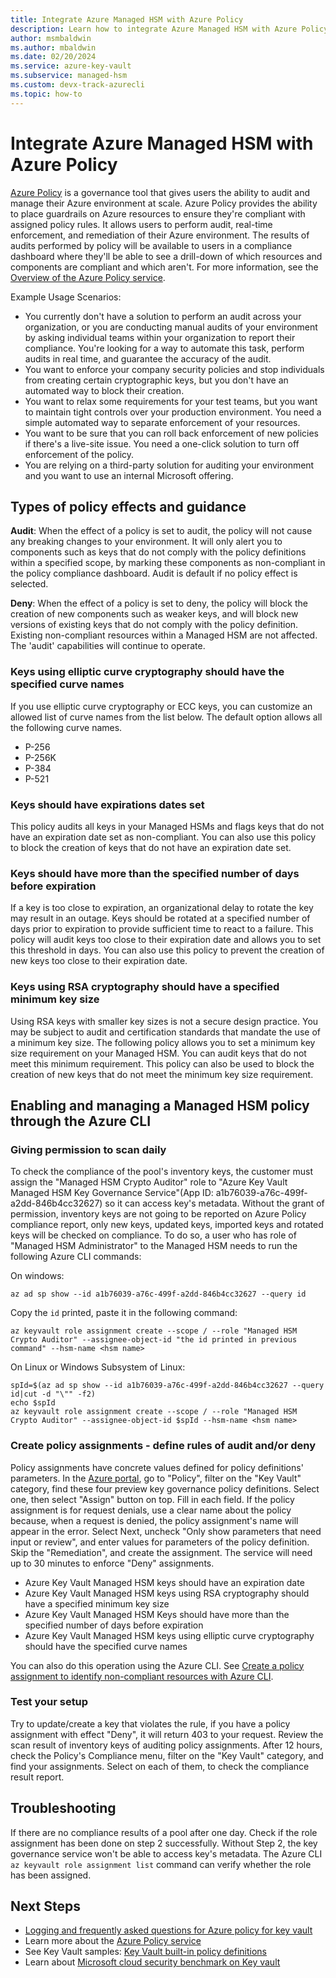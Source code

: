 ```yaml
---
title: Integrate Azure Managed HSM with Azure Policy
description: Learn how to integrate Azure Managed HSM with Azure Policy
author: msmbaldwin
ms.author: mbaldwin
ms.date: 02/20/2024
ms.service: azure-key-vault
ms.subservice: managed-hsm
ms.custom: devx-track-azurecli
ms.topic: how-to
---
```


# Integrate Azure Managed HSM with Azure Policy

[Azure Policy](../../governance/policy/index.yml) is a governance tool that gives users the ability to audit and manage their Azure environment at scale. Azure Policy provides the ability to place guardrails on Azure resources to ensure they're compliant with assigned policy rules. It allows users to perform audit, real-time enforcement, and remediation of their Azure environment. The results of audits performed by policy will be available to users in a compliance dashboard where they'll be able to see a drill-down of which resources and components are compliant and which aren't.  For more information, see the [Overview of the Azure Policy service](../../governance/policy/overview.md).

Example Usage Scenarios:

- You currently don't have a solution to perform an audit across your organization, or you are conducting manual audits of your environment by asking individual teams within your organization to report their compliance. You're looking for a way to automate this task, perform audits in real time, and guarantee the accuracy of the audit.
- You want to enforce your company security policies and stop individuals from creating certain cryptographic keys, but you don't have an automated way to block their creation.
- You want to relax some requirements for your test teams, but you want to maintain tight controls over your production environment. You need a simple automated way to separate enforcement of your resources.
- You want to be sure that you can roll back enforcement of new policies if there's a live-site issue. You need a one-click solution to turn off enforcement of the policy.
- You are relying on a third-party solution for auditing your environment and you want to use an internal Microsoft offering.

## Types of policy effects and guidance

**Audit**: When the effect of a policy is set to audit, the policy will not cause any breaking changes to your environment. It will only alert you to components such as keys that do not comply with the policy definitions within a specified scope, by marking these components as non-compliant in the policy compliance dashboard. Audit is default if no policy effect is selected.

**Deny**: When the effect of a policy is set to deny, the policy will block the creation of new components such as weaker keys, and will block new versions of existing keys that do not comply with the policy definition. Existing non-compliant resources within a Managed HSM are not affected. The 'audit' capabilities will continue to operate.

### Keys using elliptic curve cryptography should have the specified curve names 

If you use elliptic curve cryptography or ECC keys, you can customize an allowed list of curve names from the list below. The default option allows all the following curve names.

- P-256
- P-256K
- P-384
- P-521

### Keys should have expirations dates set

This policy audits all keys in your Managed HSMs and flags keys that do not have an expiration date set as non-compliant. You can also use this policy to block the creation of keys that do not have an expiration date set.

### Keys should have more than the specified number of days before expiration

If a key is too close to expiration, an organizational delay to rotate the key may result in an outage. Keys should be rotated at a specified number of days prior to expiration to provide sufficient time to react to a failure. This policy will audit keys too close to their expiration date and allows you to set this threshold in days. You can also use this policy to prevent the creation of new keys too close to their expiration date.

### Keys using RSA cryptography should have a specified minimum key size

Using RSA keys with smaller key sizes is not a secure design practice. You may be subject to audit and certification standards that mandate the use of a minimum key size. The following policy allows you to set a minimum key size requirement on your Managed HSM. You can audit keys that do not meet this minimum requirement. This policy can also be used to block the creation of new keys that do not meet the minimum key size requirement.

## Enabling and managing a Managed HSM policy through the Azure CLI

### Giving permission to scan daily

To check the compliance of the pool's inventory keys, the customer must assign the "Managed HSM Crypto Auditor" role to "Azure Key Vault Managed HSM Key Governance Service"(App ID: a1b76039-a76c-499f-a2dd-846b4cc32627) so it can access key's metadata. Without the grant of permission, inventory keys are not going to be reported on Azure Policy compliance report, only new keys, updated keys, imported keys and rotated keys will be checked on compliance. To do so, a user who has role of "Managed HSM Administrator" to the Managed HSM needs to run the following Azure CLI commands:

On windows:

```azurecli-interactive
az ad sp show --id a1b76039-a76c-499f-a2dd-846b4cc32627 --query id
```

Copy the `id` printed, paste it in the following command:

```azurecli-interactive
az keyvault role assignment create --scope / --role "Managed HSM Crypto Auditor" --assignee-object-id "the id printed in previous command" --hsm-name <hsm name>
```

On Linux or Windows Subsystem of Linux:

```azurecli-interactive
spId=$(az ad sp show --id a1b76039-a76c-499f-a2dd-846b4cc32627 --query id|cut -d "\"" -f2)
echo $spId
az keyvault role assignment create --scope / --role "Managed HSM Crypto Auditor" --assignee-object-id $spId --hsm-name <hsm name>
```

### Create policy assignments - define rules of audit and/or deny

Policy assignments have concrete values defined for policy definitions' parameters. In the [Azure portal](https://portal.azure.com/?Microsoft_Azure_ManagedHSM_assettypeoptions=%7B%22ManagedHSM%22:%7B%22options%22:%22%22%7D%7D&Microsoft_Azure_ManagedHSM=true&feature.canmodifyextensions=true}), go to "Policy", filter on the "Key Vault" category, find these four preview key governance policy definitions. Select one, then select "Assign" button on top. Fill in each field. If the policy assignment is for request denials, use a clear name about the policy because, when a request is denied, the policy assignment's name will appear in the error. Select Next, uncheck "Only show parameters that need input or review", and enter values for parameters of the policy definition. Skip the "Remediation", and create the assignment. The service will need up to 30 minutes to enforce "Deny" assignments.

- Azure Key Vault Managed HSM keys should have an expiration date
- Azure Key Vault Managed HSM keys using RSA cryptography should have a specified minimum key size
- Azure Key Vault Managed HSM Keys should have more than the specified number of days before expiration
- Azure Key Vault Managed HSM keys using elliptic curve cryptography should have the specified curve names

You can also do this operation using the Azure CLI. See [Create a policy assignment to identify non-compliant resources with Azure CLI](../../governance/policy/assign-policy-azurecli.md).

### Test your setup

Try to update/create a key that violates the rule, if you have a policy assignment with effect "Deny", it will return 403 to your request.
Review the scan result of inventory keys of auditing policy assignments. After 12 hours, check the Policy's Compliance menu, filter on the "Key Vault" category, and find your assignments. Select on each of them, to check the compliance result report.

## Troubleshooting
  
If there are no compliance results of a pool after one day. Check if the role assignment has been done on step 2 successfully. Without Step 2, the key governance service won't be able to access key's metadata. The Azure CLI `az keyvault role assignment list` command can verify whether the role has been assigned.

## Next Steps

- [Logging and frequently asked questions for Azure policy for key vault](../general/troubleshoot-azure-policy-for-key-vault.md)
- Learn more about the [Azure Policy service](../../governance/policy/overview.md)
- See Key Vault samples: [Key Vault built-in policy definitions](../../governance/policy/samples/built-in-policies.md#key-vault)
- Learn about [Microsoft cloud security benchmark on Key vault](/security/benchmark/azure/baselines/key-vault-security-baseline)
